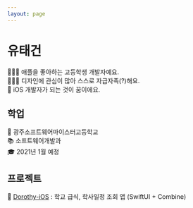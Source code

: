 ```yaml
---
layout: page
---
```


# 유태건
👨🏼‍💻 애플을 좋아하는 고등학생 개발자예요.  
👨🏼‍🌾 디자인에 관심이 많아 스스로 자급자족(?)해요.  
📱 iOS 개발자가 되는 것이 꿈이에요.

## 학업
🏫 광주소프트웨어마이스터고등학교  
📚 소프트웨어개발과  
🎓 2021년 1월 예정

## 프로젝트
🌱 [Dorothy-iOS](https://github.com/taegeon-ryan/Dorothy-iOS) : 학교 급식, 학사일정 조회 앱 (SwiftUI + Combine)